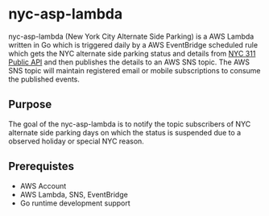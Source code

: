 # nyc-asp-lambda

nyc-asp-lambda (New York City Alternate Side Parking) is a AWS Lambda written in Go which is triggered daily by a AWS EventBridge scheduled rule which gets the NYC alternate side parking status and details from [NYC 311 Public API](https://api-portal.nyc.gov/api-details#api=nyc-311-public-api&operation=api-GetCalendar-get) and then publishes the details to an AWS SNS topic. The AWS SNS topic will maintain registered email or mobile subscriptions to consume the published events. 

## Purpose
The goal of the nyc-asp-lambda is to notify the topic subscribers of NYC alternate side parking days on which the status is suspended due to a observed holiday or special NYC reason. 

## Prerequistes 
* AWS Account
* AWS Lambda, SNS, EventBridge
* Go runtime development support


